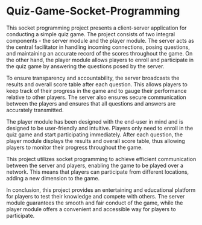 # Quiz-Game-Socket-Programming

This socket programming project presents a client-server application for conducting a simple quiz game. The project consists of two integral components - the server module and the player module. The server acts as the central facilitator in handling incoming connections, posing questions, and maintaining an accurate record of the scores throughout the game. On the other hand, the player module allows players to enroll and participate in the quiz game by answering the questions posed by the server.

To ensure transparency and accountability, the server broadcasts the results and overall score table after each question. This allows players to keep track of their progress in the game and to gauge their performance relative to other players. The server also ensures secure communication between the players and ensures that all questions and answers are accurately transmitted.

The player module has been designed with the end-user in mind and is designed to be user-friendly and intuitive. Players only need to enroll in the quiz game and start participating immediately. After each question, the player module displays the results and overall score table, thus allowing players to monitor their progress throughout the game.

This project utilizes socket programming to achieve efficient communication between the server and players, enabling the game to be played over a network. This means that players can participate from different locations, adding a new dimension to the game.

In conclusion, this project provides an entertaining and educational platform for players to test their knowledge and compete with others. The server module guarantees the smooth and fair conduct of the game, while the player module offers a convenient and accessible way for players to participate.

